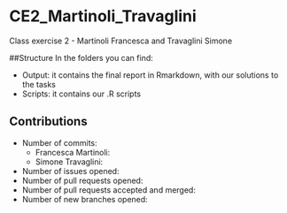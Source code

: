 # CE2_Martinoli_Travaglini
Class exercise 2 - Martinoli Francesca and Travaglini Simone

##Structure
In the folders you can find:
- Output: it contains the final report in Rmarkdown, with our solutions to the tasks
- Scripts: it contains our .R scripts

## Contributions
- Number of commits:
  - Francesca Martinoli: 
  - Simone Travaglini: 
- Number of issues opened: 
- Number of pull requests opened: 
- Number of pull requests accepted and merged: 
- Number of new branches opened: 

